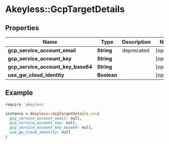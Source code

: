 # Akeyless::GcpTargetDetails

## Properties

| Name | Type | Description | Notes |
| ---- | ---- | ----------- | ----- |
| **gcp_service_account_email** | **String** | deprecated | [optional] |
| **gcp_service_account_key** | **String** |  | [optional] |
| **gcp_service_account_key_base64** | **String** |  | [optional] |
| **use_gw_cloud_identity** | **Boolean** |  | [optional] |

## Example

```ruby
require 'akeyless'

instance = Akeyless::GcpTargetDetails.new(
  gcp_service_account_email: null,
  gcp_service_account_key: null,
  gcp_service_account_key_base64: null,
  use_gw_cloud_identity: null
)
```

